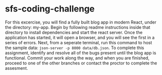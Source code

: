 # sfs-coding-challenge

For this excercise, you will find a fully built blog app in modern React, under the directory: my-app. 
Begin by following readme instructions inside that directory to install dependencies and start the react server. 
Once the application has started, it will open a browser, and you will see the first in a series of errors. 
Next, from a seperate terminal, run this command to host the sample data: `json-server -p 8000 data/db.json`.
To complete this assignment, identify and resolve all of the bugs present until the blog app is functional. Commit your work along the way, and when you are finished, proceed to one of the other branches or contact the proctor to complete the assesment.
